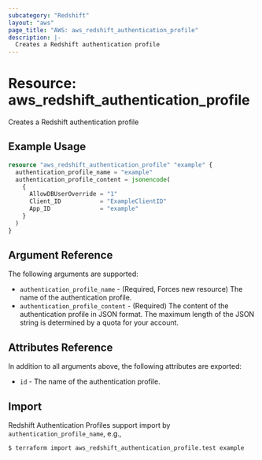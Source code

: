 ```yaml
---
subcategory: "Redshift"
layout: "aws"
page_title: "AWS: aws_redshift_authentication_profile"
description: |-
  Creates a Redshift authentication profile
---
```


# Resource: aws_redshift_authentication_profile

Creates a Redshift authentication profile

## Example Usage

```terraform
resource "aws_redshift_authentication_profile" "example" {
  authentication_profile_name = "example"
  authentication_profile_content = jsonencode(
    {
      AllowDBUserOverride = "1"
      Client_ID           = "ExampleClientID"
      App_ID              = "example"
    }
  )
}
```

## Argument Reference

The following arguments are supported:

* `authentication_profile_name` - (Required, Forces new resource) The name of the authentication profile.
* `authentication_profile_content` - (Required) The content of the authentication profile in JSON format. The maximum length of the JSON string is determined by a quota for your account.

## Attributes Reference

In addition to all arguments above, the following attributes are exported:

* `id` - The name of the authentication profile.

## Import

Redshift Authentication Profiles support import by `authentication_profile_name`, e.g.,

```console
$ terraform import aws_redshift_authentication_profile.test example
```
